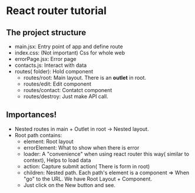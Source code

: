 # React router tutorial


## The project structure

 - main.jsx: Entry point of app and define route
 - index.css: (Not important) Css for whole web
 - errorPage.jsx: Error page
 - contacts.js: Interact with data
 - routes( folder): Hold component
	 - routes/root: Main layout. There is an **outlet** in root. 
	 - routes/edit: Edit component
	 - routes/contact: Contatct component
	 - routes/destroy: Just make API call. 

## Importances!
 - Nested routes in main + Outlet in root -> Nested layout.
 - Root path contains:
	 - element: Root layout
	 - errorElement: What to show when there is error
	 - loader: A "convenience" when using react router this way( similar to context), Helps to load data
	 - action: Capture submit action( There is form in root)
	 - children: Nested path. Each path's element is a component => When "go" to the URL. We have Root Layout + Component. 
	 - Just click on the New button and see. 


